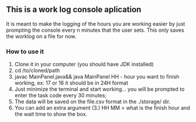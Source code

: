 ## This is a work log console aplication 
It is meant to make the logging of the hours you are working easier by just prompting the console every n minutes that the user sets.
This only saves the worklog on a file for now.

### How to use it
1. Clone it in your computer (you should have JDK installed)
2. cd /to/cloned/path
3. javac MainPanel.java&& java MainPanel HH - hour you want to finish working, ex: 17 or 16 it should be in 24H format
4. Just minimize the terminal and start working... you will be prompted to enter the task code every 30 minutes;
5. The data will be saved on the file.csv format in the ./storage/ dir.
6. You can add an extra argument (3.) HH MM > what is the finish hour and the wait time to show the box.